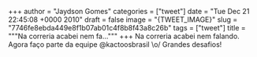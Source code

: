 
+++
author = "Jaydson Gomes"
categories = ["tweet"]
date = "Tue Dec 21 22:45:08 +0000 2010"
draft = false
image = "{TWEET_IMAGE}"
slug = "7746fe8ebda449e8f1b07ab01c4f8b8f43a8c26b"
tags = ["tweet"]
title = """Na correria acabei nem fa..."""
+++
Na correria acabei nem falando. Agora faço parte da equipe @kactoosbrasil \o/ Grandes desafios!
